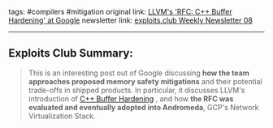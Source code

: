 tags: #compilers #mitigation
original link:  [LLVM's 'RFC: C++ Buffer Hardening' at Google](https://bughunters.google.com/blog/6368559657254912/llvm-s-rfc-c-buffer-hardening-at-google?ref=blog.exploits.club)
newsletter link: [exploits.club Weekly Newsletter 08](https://blog.exploits.club/exploits-club-weekly-newsletter-08/) 

---
## Exploits Club Summary:
> This is an interesting post out of Google discussing **how the team approaches proposed memory safety mitigations** and their potential trade-offs in shipped products. In particular, it discusses LLVM's introduction of [C++ Buffer Hardening](https://discourse.llvm.org/t/rfc-c-buffer-hardening/65734?ref=blog.exploits.club) , and how **the RFC was evaluated and eventually adopted into Andromeda**, GCP's Network Virtualization Stack. 